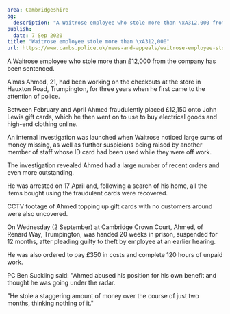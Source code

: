 ```yaml
area: Cambridgeshire
og:
  description: "A Waitrose employee who stole more than \xA312,000 from the company has been sentenced."
publish:
  date: 7 Sep 2020
title: "Waitrose employee stole more than \xA312,000"
url: https://www.cambs.police.uk/news-and-appeals/waitrose-employee-stole-more-than-12000
```

A Waitrose employee who stole more than £12,000 from the company has been sentenced.

Almas Ahmed, 21, had been working on the checkouts at the store in Hauxton Road, Trumpington, for three years when he first came to the attention of police.

Between February and April Ahmed fraudulently placed £12,150 onto John Lewis gift cards, which he then went on to use to buy electrical goods and high-end clothing online.

An internal investigation was launched when Waitrose noticed large sums of money missing, as well as further suspicions being raised by another member of staff whose ID card had been used while they were off work.

The investigation revealed Ahmed had a large number of recent orders and even more outstanding.

He was arrested on 17 April and, following a search of his home, all the items bought using the fraudulent cards were recovered.

CCTV footage of Ahmed topping up gift cards with no customers around were also uncovered.

On Wednesday (2 September) at Cambridge Crown Court, Ahmed, of Renard Way, Trumpington, was handed 20 weeks in prison, suspended for 12 months, after pleading guilty to theft by employee at an earlier hearing.

He was also ordered to pay £350 in costs and complete 120 hours of unpaid work.

PC Ben Suckling said: "Ahmed abused his position for his own benefit and thought he was going under the radar.

"He stole a staggering amount of money over the course of just two months, thinking nothing of it."
